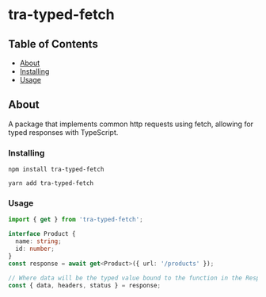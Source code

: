 # tra-typed-fetch

## Table of Contents

- [About](#about)
- [Installing](#installing)
- [Usage](#installing)

## About <a name = "about"></a>

A package that implements common http requests using fetch, allowing for typed responses with TypeScript.

### Installing <a name = "installing"></a>

`npm install tra-typed-fetch`

`yarn add tra-typed-fetch`

### Usage <a name = "usage"></a>

```ts
import { get } from 'tra-typed-fetch';

interface Product {
  name: string;
  id: number;
}
const response = await get<Product>({ url: '/products' });

// Where data will be the typed value bound to the function in the Response
const { data, headers, status } = response;
```
